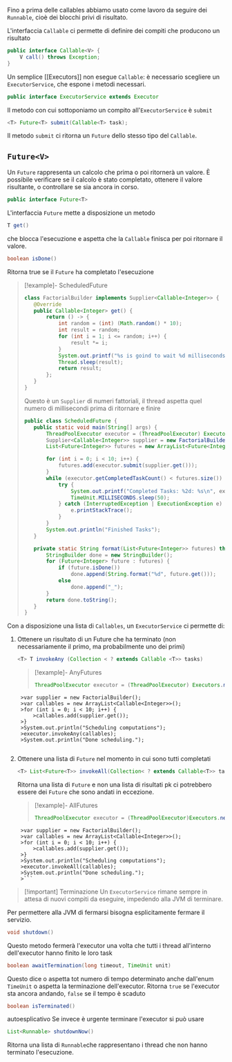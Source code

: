 Fino a prima delle callables abbiamo usato come lavoro da seguire dei `Runnable`, cioè dei blocchi privi di risultato.

L'interfaccia `Callable` ci permette di definire dei compiti che producono un risultato

```java
public interface Callable<V> {
	V call() throws Exception;
}
```

Un semplice [[Executors]] non esegue `Callable`: è necessario scegliere un `ExecutorService`, che espone i metodi necessari.

```java
public interface ExecutorService extends Executor 
```

Il metodo con cui sottoponiamo un compito all'`ExecutorService` è `submit`

```java
<T> Future<T> submit(Callable<T> task);
```

Il metodo `submit` ci ritorna un `Future` dello stesso tipo del `Callable`.

## `Future<V>`
Un `Future` rappresenta un calcolo che prima o poi ritornerà un valore.
È possibile verificare se il calcolo è stato completato, ottenere il valore risultante, o controllare se sia ancora in corso.
```java
public interface Future<T>
```

L'interfaccia `Future` mette a disposizione un metodo
```java
T get()
```

che blocca l'esecuzione e aspetta che la `Callable` finisca per poi ritornare il valore.
```java
boolean isDone()
```
Ritorna true se il `Future` ha completato l'esecuzione

>[!example]- ScheduledFuture
> ```java title:FactorialBuilder
> class FactorialBuilder implements Supplier<Callable<Integer>> {
>    @Override
>    public Callable<Integer> get() {
>        return () -> {
>            int random = (int) (Math.random() * 10);
>            int result = random;
>            for (int i = 1; i <= random; i++) {
>                result *= i;
>            }
>            System.out.printf("%s is goind to wait %d milliseconds\n", Thread.currentThread().getName(), result);
>            Thread.sleep(result);
>            return result;
>        };
>    }
>}
>```
>Questo è un `Supplier` di numeri fattoriali, il thread aspetta quel numero di millisecondi prima di ritornare e finire
> ```java title:ScheduledFuture
> public class ScheduledFuture {
>    public static void main(String[] args) {
>        ThreadPoolExecutor executor = (ThreadPoolExecutor) Executors.newFixedThreadPool(5); // implementazione ExecutorService
>        Supplier<Callable<Integer>> supplier = new FactorialBuilder();
>        List<Future<Integer>> futures = new ArrayList<Future<Integer>>();
>
>        for (int i = 0; i < 10; i++) {
>            futures.add(executor.submit(supplier.get()));
>        }
>        while (executor.getCompletedTaskCount() < futures.size()) {
>            try {
>                System.out.printf("Completed Tasks: %2d: %s\n", executor.getCompletedTaskCount(), format(futures));
>                TimeUnit.MILLISECONDS.sleep(50);
>            } catch (InterruptedException | ExecutionException e) {
>                e.printStackTrace();
>            }
>        }
>        System.out.println("Finished Tasks");
>    }
>
>    private static String format(List<Future<Integer>> futures) throws InterruptedException, ExecutionException {
>        StringBuilder done = new StringBuilder();
>        for (Future<Integer> future : futures) {
>            if (future.isDone())
>                done.append(String.format("%d", future.get()));
>            else
>                done.append("_");
>        }
>        return done.toString();
>    }
>}
>```

Con a disposizione una lista di `Callables`, un `ExecutorService` ci permette di:
1. Ottenere un risultato di un Future che ha terminato (non necessariamente il primo, ma probabilmente uno dei primi)
   ```java
   <T> T invokeAny (Collection < ? extends Callable <T>> tasks)
   ```
   >[!example]- AnyFutures
   >```java
   >ThreadPoolExecutor executor = (ThreadPoolExecutor) Executors.newFixedThreadPool(4);
        >var supplier = new FactorialBuilder();
        >var callables = new ArrayList<Callable<Integer>>();
        >for (int i = 0; i < 10; i++) {
            >callables.add(supplier.get());
        >}
        >System.out.println("Scheduling computations");
        >executor.invokeAny(callables);
        >System.out.println("Done scheduling.");
   >```
2. Ottenere una lista di `Future` nel momento in cui sono tutti completati
   ```java
   <T> List<Future<T>> invokeAll(Collection< ? extends Callable<T>> tasks)
   ```
   Ritorna una lista di `Future` e non una lista di risultati pk ci potrebbero essere dei `Future` che sono andati in eccezione.
   >[!example]- AllFutures
   >```java
   >ThreadPoolExecutor executor = (ThreadPoolExecutor)Executors.newFixedThreadPool(4);
        >var supplier = new FactorialBuilder();
        >var callables = new ArrayList<Callable<Integer>>();
        >for (int i = 0; i < 10; i++) {
            >callables.add(supplier.get());
        >}
        >System.out.println("Scheduling computations");
        >executor.invokeAll(callables);
        >System.out.println("Done scheduling.");
        >```

>[!important] Terminazione
>Un `ExecutorService` rimane sempre in attesa di nuovi compiti da eseguire, impedendo alla JVM di terminare.


Per permettere alla JVM di fermarsi bisogna esplicitamente fermare il servizio.
```java
void shutdown()
```
Questo metodo fermerà l'executor una volta che tutti i thread all'interno dell'executor hanno finito le loro task
```java
boolean awaitTermination(long timeout, TimeUnit unit)
```
Questo dice o aspetta tot numero di tempo determinato anche dall'enum `TimeUnit` o aspetta la terminazione dell'executor. Ritorna `true` se l'executor sta ancora andando, `false` se il tempo è scaduto
```java
boolean isTerminated()
```
autoesplicativo
Se invece è urgente terminare l'executor si può usare
```java
List<Runnable> shutdownNow()
```
Ritorna una lista di `Runnable`che rappresentano i thread che non hanno terminato l'esecuzione.


